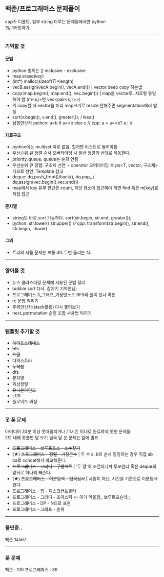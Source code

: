 ## 백준/프로그래머스 문제풀이
cpp가 디폴트, 일부 string 다루는 문제들에서만 python  
1일 1커밋하기

******************

### 기억할 것

#### 문법

- python 범위는 [)   inclusive - exclusive
- map.erase(key) 
- (int*) malloc(sizeof(T)*length)
- vecB.assign(vecA.begin(), vecA.end()) | vector deep copy 하는법
- copy(map.begin(), map.end(), vec.begin()) | map을 vector로. 자료형 동일해야 함 (m<s,i>면 vec<pair<s, i>>)
- 위 copy할 때 vector을 미리 map크기로 resize 안해주면 segmentation에러 발생
- sort(v.begin(), v.end(), greater<int>()); / less<int>()
- 삼항연산자 python: a=b if a==b else c // cpp: a = a==b? a : b


#### 자료구조

- python에는 multiset 따로 없음. 할꺼면 리스트로 돌려야함
- 우선순위 큐 정렬 순서 오버라이딩 시 일반 정렬과 반대로 작동한다.
- priority_queue, queue는 순회 안됨
- 우선순위 큐 정렬: 구조체 선언 + operator 오버라이딩 후 pq<T, vector<T>, 구조체> 식으로 선언. Template 참고
- deque: dq.push_front()/back(), dq.pop_ / dq.assign(vec.begin(),vec.end())
- map에서 key 유무 판단은 count, 해당 원소에 접근해야 하면 find 혹은 m[key]로 직접 접근

#### 문자열

- string도 바로 sort 가능하다. sort(str.begin, str.end, greater<int>());
- python: str.lower() str.upper() // cpp: transform(str.begin(), str.end(), str.begin, ::lower)

#### 그외

- 트리의 지름 문제는 보통 dfs 두번 돌리는 식.

******************
  
### 알아볼 것

- 뉴스 클러스터링 문제에 사용된 문법 정리
- bubble sort 다시. 갑자기 기억안남;
- 프로그래머스 3_그래프_가장먼노드 BFS외 풀이 있나 확인
- re 문법 익히기
- 후위연산자(stack활용) 다시 풀어보기
- next_permutation 순열 조합 사용법 익히기

******************

### 템플릿 추가할 것

- ~~에라토스테네스~~
- ~~bfs~~
- ~~프림~~
- 다익스트라
- ~~누적합~~
- dfs
- 문자열
- 위상정렬
- ~~유니온파인드~~
- ~~LCS~~
- 플로이드 와샬

******************
  
### 못 푼 문제
아이디어 30분 이상 못떠올리거나 / 1시간 이내로 완료하지 못한 문제들  
2트 내에 못풀면 답 보기
결국 답 본 문제는 앞에 별표
- ~~프로그래머스 - 브루트포스 - 소수찾기~~
- (★) ~~프로그래머스 - 정렬 - 가장큰수~~ | 두 수 a, b의 순서 결정하는 경우 직접 ab ba로 concat해서 비교해준다.
- ~~프로그래머스 - 그리디 - 구명보트~~ | '두 명'이 조건이니까 투포인터 혹은 deque의 앞뒤로 하나씩 빼준다.
- (★) ~~프로그래머스 - 이분탐색 - 입국심사~~ | 사람이 아닌, 시간을 기준으로 이분탐색한다.
- 프로그래머스 - 힙 - 디스크컨트롤러
- 프로그래머스 - 그리디 - 조이스틱 <- 이거 억울함,, 브루트포슨데;;
- 프로그래머스 - DP - N으로 표현
- 프로그래머스 - 그래프 - 순위

******************

### 풀던중..

백준 14567  

******************

### 푼 문제

백준 : 109
프로그래머스 : 39


